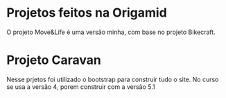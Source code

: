 # Projetos feitos na Origamid
O projeto Move&Life é uma versão minha, com base no projeto Bikecraft.


# Projeto Caravan
Nesse prjetos foi utilizado o bootstrap para construir tudo o site. No curso se usa a versão 4, porem construir com a versão 5.1
